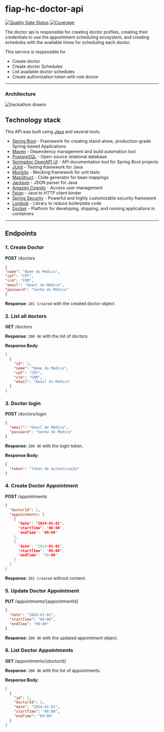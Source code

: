 # fiap-hc-doctor-api

[![Quality Gate Status](https://sonarcloud.io/api/project_badges/measure?project=tech-challenge-fiap-5soat_fiap-hc-doctor-api&metric=alert_status)](https://sonarcloud.io/summary/new_code?id=tech-challenge-fiap-5soat_fiap-hc-doctor-api)
[![Coverage](https://sonarcloud.io/api/project_badges/measure?project=tech-challenge-fiap-5soat_fiap-hc-doctor-api&metric=coverage)](https://sonarcloud.io/summary/new_code?id=tech-challenge-fiap-5soat_fiap-hc-doctor-api)

The doctor api is responsible for creating doctor profiles, creating their credentials to use the appointment scheduling ecosystem, and creating schedules with the available times for scheduling each doctor.

This service is responsible for

- Create doctor
- Create doctor Schedules
- List available doctor schedules
- Create authorization token with role doctor


----
### Architecture

![hackathon drawio](https://github.com/user-attachments/assets/4a0aee84-0454-46f7-b77d-5417feb23015)

## Technology stack

This API was built using [Java](https://www.java.com/) and several tools:
- [Spring Boot](https://spring.io/projects/spring-boot) - Framework for creating stand-alone, production-grade Spring-based Applications
- [Maven](https://maven.apache.org/) - Dependency management and build automation tool
- [PostgreSQL](https://www.postgresql.org/) - Open-source relational database
- [Springdoc OpenAPI UI](https://springdoc.org/) - API documentation tool for Spring Boot projects
- [JUnit](https://junit.org/junit5/) - Testing framework for Java
- [Mockito](https://site.mockito.org/) - Mocking framework for unit tests
- [MapStruct](https://mapstruct.org/) - Code generator for bean mappings
- [Jackson](https://github.com/FasterXML/jackson) - JSON parser for Java
- [Amazon Cognito](https://aws.amazon.com/cognito/) - Access user management
- [Feign](https://github.com/OpenFeign/feign) - Java to HTTP client binder
- [Spring Security](https://spring.io/projects/spring-security) - Powerful and highly customizable security framework
- [Lombok](https://projectlombok.org/) - Library to reduce boilerplate code
- [Docker](https://www.docker.com/) - Platform for developing, shipping, and running applications in containers 
------

## Endpoints

### 1. Create Doctor

**POST** /doctors

```json
{
"name": "Nome do Médico",
"cpf": "CPF",
"crm": "CRM",
"email": "Email do Médico",
"password": "Senha do Médico"
}
```
**Response**: `201 Created` with the created doctor object.

### 2. List all doctors

**GET** /doctors

**Response**: `200 OK` with the list of doctors.

**Response Body**:

```json
[
  {
    "id": 1,
    "name": "Nome do Médico",
    "cpf": "CPF",
    "crm": "CRM",
    "email": "Email do Médico"
  }
]
```

### 3. Doctor login

**POST** /doctors/login

```json
{
  "email": "Email do Médico",
  "password": "Senha do Médico"
}
```

**Response**: `200 OK` with the login token.

**Response Body**:

```json
{
  "token": "Token de Autenticação"
}
```

### 4. Create Doctor Appointment

**POST** /appointments

```json
{
  "doctorId": 1,
  "appointments: [
    {
      "date": "2024-01-01",
      "startTime": "08:00",
      "endTime": "09:00"
    },
    {
      "date": "2024-01-01",
      "startTime": "09:00",
      "endTime": "10:00"
    }
  ]
}
```

**Response**: `201 Created` without content.

### 5. Update Doctor Appointment

**PUT** /appointments/{appointmentId}

```json
{
  "date": "2024-01-01",
  "startTime": "08:00",
  "endTime": "09:00"
}
```

**Response**: `200 OK` with the updated appointment object.

### 6. List Doctor Appointments

**GET** /appointments/{doctorId}

**Response**: `200 OK` with the list of appointments.

**Response Body**:

```json
[
  {
    "id": 1,
    "doctorId": 1,
    "date": "2024-01-01",
    "startTime": "08:00",
    "endTime": "09:00"
  }
]
```


